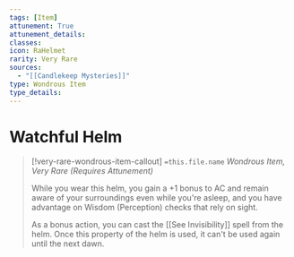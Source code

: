 ```yaml
---
tags: [Item]
attunement: True
attunement_details: 
classes: 
icon: RaHelmet
rarity: Very Rare
sources:
  - "[[Candlekeep Mysteries]]"
type: Wondrous Item
type_details: 
---
```

# Watchful Helm
>[!very-rare-wondrous-item-callout] `=this.file.name`
>*Wondrous Item, Very Rare (Requires Attunement)*
>
>While you wear this helm, you gain a +1 bonus to AC and remain aware of your surroundings even while you're asleep, and you have advantage on Wisdom (Perception) checks that rely on sight.
>
>As a bonus action, you can cast the [[See Invisibility]] spell from the helm. Once this property of the helm is used, it can't be used again until the next dawn.
>
>
